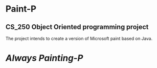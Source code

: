 # Paint-P
## CS_250 Object Oriented programming project 

The project intends to create a version of Microsoft paint based on Java.




# ***Always Painting-P***
